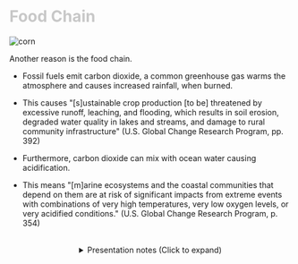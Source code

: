 <div class = "centered"><h1 style="color:#c8c8c8">Food Chain</h1></div>

![corn](https://user-images.githubusercontent.com/95508525/167988773-a5dbd66d-e275-4334-ab88-0d0b12ed0161.jpg)<br>


Another reason is the food chain.



* Fossil fuels emit carbon dioxide, a common greenhouse gas warms the atmosphere and causes increased rainfall, when burned.


* This causes "[s]ustainable crop production [to be] threatened by excessive runoff, leaching, and flooding, which results in soil erosion, degraded water quality in lakes and streams, and damage to rural community infrastructure" (U.S. Global Change Research Program, pp. 392)


* Furthermore, carbon dioxide can mix with ocean water causing acidification.


* This means "[m]arine ecosystems and the coastal communities that depend on them are at risk of significant
impacts from extreme events with combinations of very high temperatures, very low oxygen
levels, or very acidified conditions." (U.S. Global Change Research Program, p. 354)


<br>

<div class = "centered">
<details style="text-align:center">
  <summary class="centered">Presentation notes (Click to expand)</summary>
 
  ```
  1. Read the description under the image.
  2. Explain the greenhouse gas effect. Compare it to a blanket.
  3. Connect this idea with getting food. A lot of crops are produced in the U.S. and other areas that are impacted.
  4. Briefly explain the proccess in which ocean accidification happens.
  5. Explain how this can impact getting fish. Explain how coral reefs help shelter fish.
  ```
</details>
</div>
